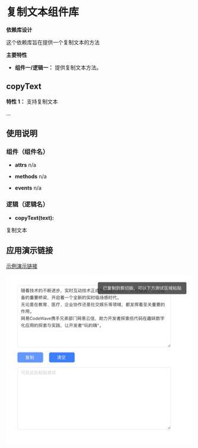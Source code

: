 # 复制文本组件库

**依赖库设计**

这个依赖库旨在提供一个复制文本的方法

**主要特性**

- **组件一/逻辑一：** 提供复制文本方法。

## copyText


**特性 1：** 支持复制文本


...

## 使用说明

### 组件（组件名）

- **attrs**
n/a

- **methods**
n/a

- **events**
n/a

### 逻辑（逻辑名）

- **copyText(text):** 

复制文本

## 应用演示链接

[示例演示链接](https://dev-testdiff-qa.app.codewave.163.com/dashboard/copytest)

![img](Snipaste_2024-10-16_21-30-24.jpg)



